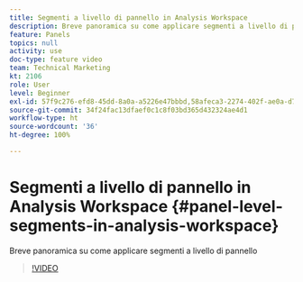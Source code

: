 ```yaml
---
title: Segmenti a livello di pannello in Analysis Workspace
description: Breve panoramica su come applicare segmenti a livello di pannello
feature: Panels
topics: null
activity: use
doc-type: feature video
team: Technical Marketing
kt: 2106
role: User
level: Beginner
exl-id: 57f9c276-efd8-45dd-8a0a-a5226e47bbbd,58afeca3-2274-402f-ae0a-d781efbb84f5
source-git-commit: 34f24fac13dfaef0c1c8f03bd365d432324ae4d1
workflow-type: ht
source-wordcount: '36'
ht-degree: 100%

---
```


# Segmenti a livello di pannello in Analysis Workspace {#panel-level-segments-in-analysis-workspace}

Breve panoramica su come applicare segmenti a livello di pannello

>[!VIDEO](https://video.tv.adobe.com/v/24032/?quality=12)
